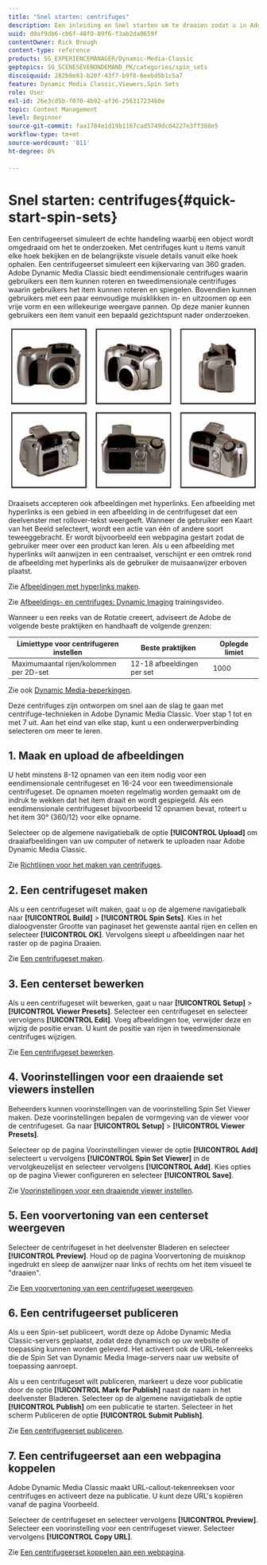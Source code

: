```yaml
---
title: "Snel starten: centrifuges"
description: Een inleiding en Snel starten om te draaien zodat u in Adobe Dynamic Media Classic snel aan de slag kunt.
uuid: d0af9db6-cb6f-48f0-89f6-f3ab2da0659f
contentOwner: Rick Brough
content-type: reference
products: SG_EXPERIENCEMANAGER/Dynamic-Media-Classic
geptopics: SG_SCENESEVENONDEMAND_PK/categories/spin_sets
discoiquuid: 282b8e83-b20f-43f7-b9f8-6eebd5b1c5a7
feature: Dynamic Media Classic,Viewers,Spin Sets
role: User
exl-id: 26e3cd5b-f070-4b92-af36-25631723460e
topic: Content Management
level: Beginner
source-git-commit: faa1784e1d19b1167cad5749dc04227e3ff388e5
workflow-type: tm+mt
source-wordcount: '811'
ht-degree: 0%

---
```


# Snel starten: centrifuges{#quick-start-spin-sets}

Een centrifugeerset simuleert de echte handeling waarbij een object wordt omgedraaid om het te onderzoeken. Met centrifuges kunt u items vanuit elke hoek bekijken en de belangrijkste visuele details vanuit elke hoek ophalen. Een centrifugeerset simuleert een kijkervaring van 360 graden. Adobe Dynamic Media Classic biedt eendimensionale centrifuges waarin gebruikers een item kunnen roteren en tweedimensionale centrifuges waarin gebruikers het item kunnen roteren en spiegelen. Bovendien kunnen gebruikers met een paar eenvoudige muisklikken in- en uitzoomen op een vrije vorm en een willekeurige weergave pannen. Op deze manier kunnen gebruikers een item vanuit een bepaald gezichtspunt nader onderzoeken.

![Afbeeldingen voor een centrifuge.](/help/using/assets/spin_set.png)

Draaisets accepteren ook afbeeldingen met hyperlinks. Een afbeelding met hyperlinks is een gebied in een afbeelding in de centrifugeset dat een deelvenster met rollover-tekst weergeeft. Wanneer de gebruiker een Kaart van het Beeld selecteert, wordt een actie van één of andere soort teweeggebracht. Er wordt bijvoorbeeld een webpagina gestart zodat de gebruiker meer over een product kan leren. Als u een afbeelding met hyperlinks wilt aanwijzen in een centraalset, verschijnt er een omtrek rond de afbeelding met hyperlinks als de gebruiker de muisaanwijzer erboven plaatst.

Zie [Afbeeldingen met hyperlinks maken](creating-image-maps.md).

Zie [Afbeeldings- en centrifuges: Dynamic Imaging](https://s7d5.scene7.com/s7viewers/html5/VideoViewer.html?videoserverurl=https://s7d5.scene7.com/is/content/&amp;emailurl=https://s7d5.scene7.com/s7/emailFriend&amp;serverUrl=https://s7d5.scene7.com/is/image/&amp;config=Scene7SharedAssets/Universal_HTML5_Video&amp;contenturl=https://s7d5.scene7.com/skins/&amp;asset=S7tutorials/556_Image%20&amp;%20Spin%20Sets_converted%20renamed_Dynamic%20Imaging-AVS) trainingsvideo.

Wanneer u een reeks van de Rotatie creeert, adviseert de Adobe de volgende beste praktijken en handhaaft de volgende grenzen:

| Limiettype voor centrifugeren instellen | Beste praktijken | Oplegde limiet |
| --- | --- | --- |
| Maximumaantal rijen/kolommen per 2D-set | 12-18 afbeeldingen per set | 1000 |

Zie ook [Dynamic Media-beperkingen](/help/using/limitations.md).

Deze centrifuges zijn ontworpen om snel aan de slag te gaan met centrifuge-technieken in Adobe Dynamic Media Classic. Voer stap 1 tot en met 7 uit. Aan het eind van elke stap, kunt u een onderwerpverbinding selecteren om meer te leren.

## 1. Maak en upload de afbeeldingen

U hebt minstens 8-12 opnamen van een item nodig voor een eendimensionale centrifugeset en 16-24 voor een tweedimensionale centrifugeset. De opnamen moeten regelmatig worden gemaakt om de indruk te wekken dat het item draait en wordt gespiegeld. Als een eendimensionale centrifugeset bijvoorbeeld 12 opnamen bevat, roteert u het item 30° (360/12) voor elke opname.

Selecteer op de algemene navigatiebalk de optie **[!UICONTROL Upload]** om draaiafbeeldingen van uw computer of netwerk te uploaden naar Adobe Dynamic Media Classic.

Zie [Richtlijnen voor het maken van centrifuges](creating-spin-set.md#guidelines-for-shooting-spin-set-images).

## 2. Een centrifugeset maken

Als u een centrifugeset wilt maken, gaat u op de algemene navigatiebalk naar **[!UICONTROL Build]** > **[!UICONTROL Spin Sets]**. Kies in het dialoogvenster Grootte van paginaset het gewenste aantal rijen en cellen en selecteer **[!UICONTROL OK]**. Vervolgens sleept u afbeeldingen naar het raster op de pagina Draaien.

Zie [Een centrifugeset maken](creating-spin-set.md#creating-a-spin-set).

## 3. Een centerset bewerken

Als u een centrifugeset wilt bewerken, gaat u naar **[!UICONTROL Setup]** > **[!UICONTROL Viewer Presets]**. Selecteer een centrifugeset en selecteer vervolgens **[!UICONTROL Edit]**. Voeg afbeeldingen toe, verwijder deze en wijzig de positie ervan. U kunt de positie van rijen in tweedimensionale centrifuges wijzigen.

Zie [Een centrifugeset bewerken](creating-spin-set.md#editing-a-spin-set).

## 4. Voorinstellingen voor een draaiende set viewers instellen

Beheerders kunnen voorinstellingen van de voorinstelling Spin Set Viewer maken. Deze voorinstellingen bepalen de vormgeving van de viewer voor de centrifugeset. Ga naar **[!UICONTROL Setup]** > **[!UICONTROL Viewer Presets]**.

Selecteer op de pagina Voorinstellingen viewer de optie **[!UICONTROL Add]** selecteert u vervolgens **[!UICONTROL Spin Set Viewer]** in de vervolgkeuzelijst en selecteer vervolgens **[!UICONTROL Add]**. Kies opties op de pagina Viewer configureren en selecteer **[!UICONTROL Save]**.

Zie [Voorinstellingen voor een draaiende viewer instellen](setting-spin-set-viewer-presets.md#setting-up-spin-set-viewer-presets).

## 5. Een voorvertoning van een centerset weergeven

Selecteer de centrifugeset in het deelvenster Bladeren en selecteer **[!UICONTROL Preview]**. Houd op de pagina Voorvertoning de muisknop ingedrukt en sleep de aanwijzer naar links of rechts om het item visueel te &quot;draaien&quot;.

Zie [Een voorvertoning van een centrifugeset weergeven](previewing-spin-set.md#previewing-a-spin-set).

## 6. Een centrifugeerset publiceren

Als u een Spin-set publiceert, wordt deze op Adobe Dynamic Media Classic-servers geplaatst, zodat deze dynamisch op uw website of toepassing kunnen worden geleverd. Het activeert ook de URL-tekenreeks die de Spin Set van Dynamic Media Image-servers naar uw website of toepassing aanroept.

Als u een centrifugeset wilt publiceren, markeert u deze voor publicatie door de optie **[!UICONTROL Mark for Publish]** naast de naam in het deelvenster Bladeren. Selecteer op de algemene navigatiebalk de optie **[!UICONTROL Publish]** om een publicatie te starten. Selecteer in het scherm Publiceren de optie **[!UICONTROL Submit Publish]**.

Zie [Een centrifugeerset publiceren](publishing-spin-set.md#publishing-a-spin-set).

## 7. Een centrifugeerset aan een webpagina koppelen

Adobe Dynamic Media Classic maakt URL-callout-tekenreeksen voor centrifuges en activeert deze na publicatie. U kunt deze URL&#39;s kopiëren vanaf de pagina Voorbeeld.

Selecteer de centrifugeset en selecteer vervolgens **[!UICONTROL Preview]**. Selecteer een voorinstelling voor een centrifugeset viewer. Selecteer vervolgens **[!UICONTROL Copy URL]**.

Zie [Een centrifugeerset koppelen aan een webpagina](linking-spin-set-web-page.md#linking-a-spin-set-to-a-web-page).

